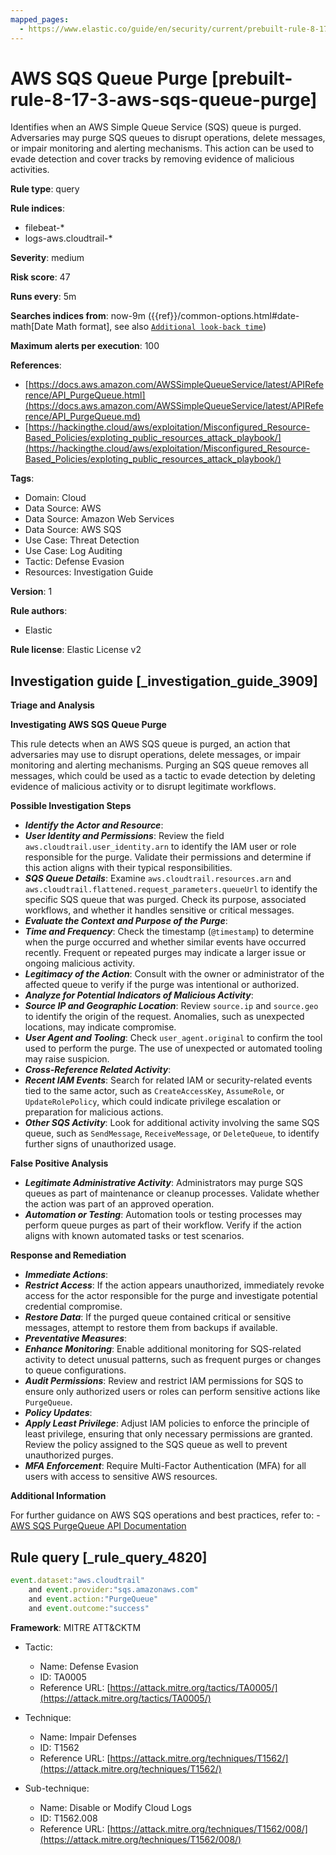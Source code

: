 ```yaml
---
mapped_pages:
  - https://www.elastic.co/guide/en/security/current/prebuilt-rule-8-17-3-aws-sqs-queue-purge.html
---
```


# AWS SQS Queue Purge [prebuilt-rule-8-17-3-aws-sqs-queue-purge]

Identifies when an AWS Simple Queue Service (SQS) queue is purged. Adversaries may purge SQS queues to disrupt operations, delete messages, or impair monitoring and alerting mechanisms. This action can be used to evade detection and cover tracks by removing evidence of malicious activities.

**Rule type**: query

**Rule indices**:

* filebeat-*
* logs-aws.cloudtrail-*

**Severity**: medium

**Risk score**: 47

**Runs every**: 5m

**Searches indices from**: now-9m ({{ref}}/common-options.html#date-math[Date Math format], see also [`Additional look-back time`](docs-content://solutions/security/detect-and-alert/create-detection-rule.md#rule-schedule))

**Maximum alerts per execution**: 100

**References**:

* [https://docs.aws.amazon.com/AWSSimpleQueueService/latest/APIReference/API_PurgeQueue.html](https://docs.aws.amazon.com/AWSSimpleQueueService/latest/APIReference/API_PurgeQueue.md)
* [https://hackingthe.cloud/aws/exploitation/Misconfigured_Resource-Based_Policies/exploting_public_resources_attack_playbook/](https://hackingthe.cloud/aws/exploitation/Misconfigured_Resource-Based_Policies/exploting_public_resources_attack_playbook/)

**Tags**:

* Domain: Cloud
* Data Source: AWS
* Data Source: Amazon Web Services
* Data Source: AWS SQS
* Use Case: Threat Detection
* Use Case: Log Auditing
* Tactic: Defense Evasion
* Resources: Investigation Guide

**Version**: 1

**Rule authors**:

* Elastic

**Rule license**: Elastic License v2

## Investigation guide [_investigation_guide_3909]

**Triage and Analysis**

**Investigating AWS SQS Queue Purge**

This rule detects when an AWS SQS queue is purged, an action that adversaries may use to disrupt operations, delete messages, or impair monitoring and alerting mechanisms. Purging an SQS queue removes all messages, which could be used as a tactic to evade detection by deleting evidence of malicious activity or to disrupt legitimate workflows.

**Possible Investigation Steps**

* ***Identify the Actor and Resource***:
* ***User Identity and Permissions***: Review the field `aws.cloudtrail.user_identity.arn` to identify the IAM user or role responsible for the purge. Validate their permissions and determine if this action aligns with their typical responsibilities.
* ***SQS Queue Details***: Examine `aws.cloudtrail.resources.arn` and `aws.cloudtrail.flattened.request_parameters.queueUrl` to identify the specific SQS queue that was purged. Check its purpose, associated workflows, and whether it handles sensitive or critical messages.
* ***Evaluate the Context and Purpose of the Purge***:
* ***Time and Frequency***: Check the timestamp (`@timestamp`) to determine when the purge occurred and whether similar events have occurred recently. Frequent or repeated purges may indicate a larger issue or ongoing malicious activity.
* ***Legitimacy of the Action***: Consult with the owner or administrator of the affected queue to verify if the purge was intentional or authorized.
* ***Analyze for Potential Indicators of Malicious Activity***:
* ***Source IP and Geographic Location***: Review `source.ip` and `source.geo` to identify the origin of the request. Anomalies, such as unexpected locations, may indicate compromise.
* ***User Agent and Tooling***: Check `user_agent.original` to confirm the tool used to perform the purge. The use of unexpected or automated tooling may raise suspicion.
* ***Cross-Reference Related Activity***:
* ***Recent IAM Events***: Search for related IAM or security-related events tied to the same actor, such as `CreateAccessKey`, `AssumeRole`, or `UpdateRolePolicy`, which could indicate privilege escalation or preparation for malicious actions.
* ***Other SQS Activity***: Look for additional activity involving the same SQS queue, such as `SendMessage`, `ReceiveMessage`, or `DeleteQueue`, to identify further signs of unauthorized usage.

**False Positive Analysis**

* ***Legitimate Administrative Activity***: Administrators may purge SQS queues as part of maintenance or cleanup processes. Validate whether the action was part of an approved operation.
* ***Automation or Testing***: Automation tools or testing processes may perform queue purges as part of their workflow. Verify if the action aligns with known automated tasks or test scenarios.

**Response and Remediation**

* ***Immediate Actions***:
* ***Restrict Access***: If the action appears unauthorized, immediately revoke access for the actor responsible for the purge and investigate potential credential compromise.
* ***Restore Data***: If the purged queue contained critical or sensitive messages, attempt to restore them from backups if available.
* ***Preventative Measures***:
* ***Enhance Monitoring***: Enable additional monitoring for SQS-related activity to detect unusual patterns, such as frequent purges or changes to queue configurations.
* ***Audit Permissions***: Review and restrict IAM permissions for SQS to ensure only authorized users or roles can perform sensitive actions like `PurgeQueue`.
* ***Policy Updates***:
* ***Apply Least Privilege***: Adjust IAM policies to enforce the principle of least privilege, ensuring that only necessary permissions are granted. Review the policy assigned to the SQS queue as well to prevent unauthorized purges.
* ***MFA Enforcement***: Require Multi-Factor Authentication (MFA) for all users with access to sensitive AWS resources.

**Additional Information**

For further guidance on AWS SQS operations and best practices, refer to: - [AWS SQS PurgeQueue API Documentation](https://docs.aws.amazon.com/AWSSimpleQueueService/latest/APIReference/API_PurgeQueue.md)


## Rule query [_rule_query_4820]

```js
event.dataset:"aws.cloudtrail"
    and event.provider:"sqs.amazonaws.com"
    and event.action:"PurgeQueue"
    and event.outcome:"success"
```

**Framework**: MITRE ATT&CKTM

* Tactic:

    * Name: Defense Evasion
    * ID: TA0005
    * Reference URL: [https://attack.mitre.org/tactics/TA0005/](https://attack.mitre.org/tactics/TA0005/)

* Technique:

    * Name: Impair Defenses
    * ID: T1562
    * Reference URL: [https://attack.mitre.org/techniques/T1562/](https://attack.mitre.org/techniques/T1562/)

* Sub-technique:

    * Name: Disable or Modify Cloud Logs
    * ID: T1562.008
    * Reference URL: [https://attack.mitre.org/techniques/T1562/008/](https://attack.mitre.org/techniques/T1562/008/)



